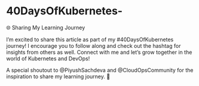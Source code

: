 # 40DaysOfKubernetes-
🌐 Sharing My Learning Journey

I’m excited to share this article as part of my #40DaysOfKubernetes journey! I encourage you to follow along and check out the hashtag for insights from others as well. Connect with me and let’s grow together in the world of Kubernetes and DevOps!

A special shoutout to @PiyushSachdeva and @CloudOpsCommunity for the inspiration to share my learning journey. 🎉